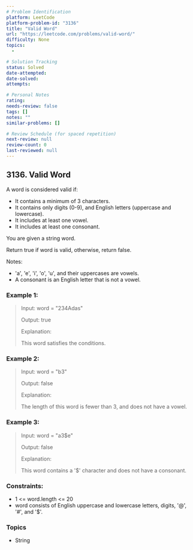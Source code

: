 ```yaml
---
# Problem Identification
platform: LeetCode
platform-problem-id: "3136"
title: "Valid Word"
url: "https://leetcode.com/problems/valid-word/"
difficulty: None
topics:
  -

# Solution Tracking
status: Solved
date-attempted:
date-solved:
attempts:

# Personal Notes
rating:
needs-review: false
tags: []
notes: ""
similar-problems: []

# Review Schedule (for spaced repetition)
next-review: null
review-count: 0
last-reviewed: null
---
```


## 3136. Valid Word
A word is considered valid if:

- It contains a minimum of 3 characters.
- It contains only digits (0-9), and English letters (uppercase and lowercase).
- It includes at least one vowel.
- It includes at least one consonant.

You are given a string word.

Return true if word is valid, otherwise, return false.

Notes:

- 'a', 'e', 'i', 'o', 'u', and their uppercases are vowels.
- A consonant is an English letter that is not a vowel.
 

### Example 1:

> Input: word = "234Adas"
> 
> Output: true
> 
> Explanation:
> 
> This word satisfies the conditions.

### Example 2:

> Input: word = "b3"
> 
> Output: false
> 
> Explanation:
> 
> The length of this word is fewer than 3, and does not have a vowel.

### Example 3:

> Input: word = "a3$e"
> 
> Output: false
> 
> Explanation:
> 
> This word contains a '$' character and does not have a consonant.

### Constraints:

- 1 <= word.length <= 20
- word consists of English uppercase and lowercase letters, digits, '@', '#', and '$'.

### Topics
- String